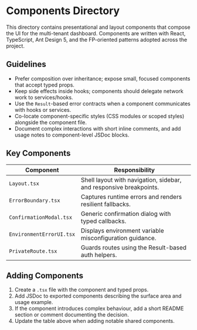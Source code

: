 # Components Directory

This directory contains presentational and layout components that compose the UI for the multi-tenant dashboard. Components are written with React, TypeScript, Ant Design 5, and the FP-oriented patterns adopted across the project.

## Guidelines

- Prefer composition over inheritance; expose small, focused components that accept typed props.
- Keep side effects inside hooks; components should delegate network work to services/hooks.
- Use the `Result`-based error contracts when a component communicates with hooks or services.
- Co-locate component-specific styles (CSS modules or scoped styles) alongside the component file.
- Document complex interactions with short inline comments, and add usage notes to component-level JSDoc blocks.

## Key Components

| Component | Responsibility |
| --- | --- |
| `Layout.tsx` | Shell layout with navigation, sidebar, and responsive breakpoints. |
| `ErrorBoundary.tsx` | Captures runtime errors and renders resilient fallbacks. |
| `ConfirmationModal.tsx` | Generic confirmation dialog with typed callbacks. |
| `EnvironmentErrorUI.tsx` | Displays environment variable misconfiguration guidance. |
| `PrivateRoute.tsx` | Guards routes using the Result-based auth helpers. |

## Adding Components

1. Create a `.tsx` file with the component and typed props.
2. Add JSDoc to exported components describing the surface area and usage example.
3. If the component introduces complex behaviour, add a short README section or comment documenting the decision.
4. Update the table above when adding notable shared components.
